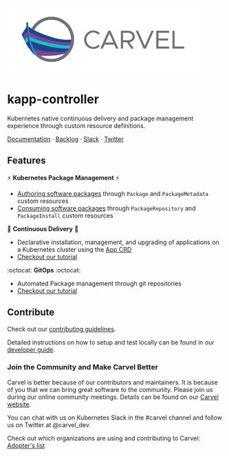 ![logo](docs/CarvelLogo.png)
  
# kapp-controller

Kubernetes native continuous delivery and package management experience through custom resource definitions.

<p>
<a href="https://carvel.dev/kapp-controller/docs/latest">Documentation</a> ·
<a href="https://app.zenhub.com/workspaces/carvel-backlog-6013063a24147d0011410709/board?repos=220090417">Backlog</a> ·
<a href="https://kubernetes.slack.com/archives/CH8KCCKA5">Slack</a> ·
<a href="https://twitter.com/carvel_dev">Twitter</a>
</p>

## Features

:zap: **Kubernetes Package Management** :zap:
- [Authoring software packages](https://carvel.dev/kapp-controller/docs/latest/package-authoring/) through `Package` and `PackageMetadata` custom resources
- [Consuming software packages](https://carvel.dev/kapp-controller/docs/latest/package-consumption/) through `PackageRepository` and `PackageInstall` custom resources

:truck: **Continuous Delivery** :truck:
  - Declarative installation, management, and upgrading of applications on a Kubernetes cluster using the [App CRD](https://carvel.dev/kapp-controller/docs/latest/app-overview/#app)
  - [Checkout our tutorial](https://carvel.dev/kapp-controller/docs/latest/walkthrough/)

:octocat: **GitOps** :octocat:
  - Automated Package management through git repositories
  - [Checkout our tutorial](https://carvel.dev/kapp-controller/docs/latest/packaging-gitops/)

<!-- 
- A flexible, declarative API for [continuous delivery](https://carvel.dev/kapp-controller/docs/latest/app-spec/) and [package management](https://carvel.dev/kapp-controller/docs/latest/packaging/) on Kubernetes
- [Continuous delivery](https://carvel.dev/kapp-controller/docs/latest/walkthrough/) through `App` custom resource
- [Authoring software packages](https://carvel.dev/kapp-controller/docs/latest/package-authoring/) through `Package` and `PackageMetadata` custom resources
- [Consuming software packages](https://carvel.dev/kapp-controller/docs/latest/package-consumption/) through `PackageRepository` and `PackageInstall` custom resources -->

## Contribute

Check out our [contributing guidelines](CONTRIBUTING.md).

Detailed instructions on how to setup and test locally can be found in our [developer guide](docs/dev.md).

### Join the Community and Make Carvel Better

Carvel is better because of our contributors and maintainers. It is because of you that we can bring great software to the community.
Please join us during our online community meetings. Details can be found on our [Carvel website](https://carvel.dev/community/).

You can chat with us on Kubernetes Slack in the #carvel channel and follow us on Twitter at @carvel_dev.

Check out which organizations are using and contributing to Carvel: [Adopter's list](https://github.com/vmware-tanzu/carvel/blob/master/ADOPTERS.md)
